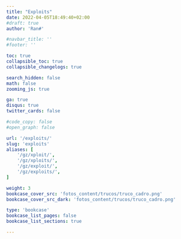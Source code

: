 ```yaml
---
title: "Exploits"
date: 2022-04-05T18:49:40+02:00
#draft: true
author: 'Ran#'

#navbar_title: ''
#footer: ''

toc: true
collapsible_toc: true
collapsible_changelogs: true

search_hidden: false
math: false
zooming_js: true

ga: true
disqus: true
twitter_cards: false

#code_copy: false
#open_graph: false

url: '/exploits/'
slug: 'exploits'
aliases: [
    '/gz/xploit/',
    '/gz/xploits/',
    '/gz/exploit/',
    '/gz/exploits/',
]

weight: 3
bookcase_cover_src: 'fotos_content/trucos/truco_cadro.png'
bookcase_cover_src_dark: 'fotos_content/trucos/truco_cadro.png'

type: 'bookcase'
bookcase_list_pages: false
bookcase_list_sections: true

---
```

